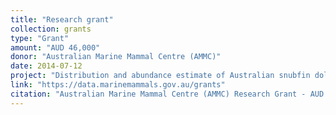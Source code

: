 ```yaml
---
title: "Research grant"
collection: grants
type: "Grant"
amount: "AUD 46,000"
donor: "Australian Marine Mammal Centre (AMMC)"
date: 2014-07-12
project: "Distribution and abundance estimate of Australian snubfin dolphins (<em>Orcaella heinsohni</em>) at a key site in the Kimberley region, Western Australia."
link: "https://data.marinemammals.gov.au/grants"
citation: "Australian Marine Mammal Centre (AMMC) Research Grant - AUD 46,000"
---
```

